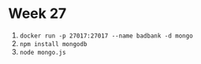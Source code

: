 # Week 27

1. `docker run -p 27017:27017 --name badbank -d mongo`
2. `npm install mongodb`
3. `node mongo.js`
